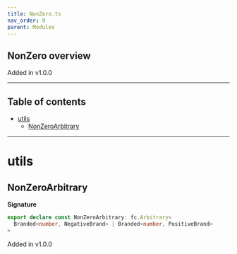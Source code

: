 ```yaml
---
title: NonZero.ts
nav_order: 9
parent: Modules
---
```


## NonZero overview

Added in v1.0.0

---

<h2 class="text-delta">Table of contents</h2>

- [utils](#utils)
  - [NonZeroArbitrary](#nonzeroarbitrary)

---

# utils

## NonZeroArbitrary

**Signature**

```ts
export declare const NonZeroArbitrary: fc.Arbitrary<
  Branded<number, NegativeBrand> | Branded<number, PositiveBrand>
>
```

Added in v1.0.0
